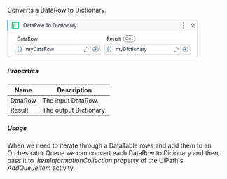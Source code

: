 Converts a DataRow to Dictionary.

![](../img/activities/DataRowToDictionary.png)

##### Properties

|Name   |Description           |
|-------|----------------------|
|DataRow|The input DataRow.    |
|Result |The output Dictionary.|


##### Usage

When we need to iterate through a DataTable rows and add them to an Orchestrator Queue we can convert each DataRow to Dicionary and then, pass it to *.ItemInformationCollection* property of the UiPath's *AddQueueItem* activity.
